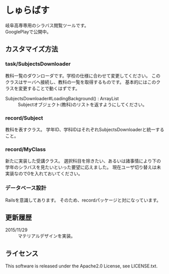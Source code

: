 ﻿しゅらばす
===
岐阜高専専用のシラバス閲覧ツールです。  
GooglePlayで公開中。


カスタマイズ方法
---
### task/SubjectsDownloader ###
教科一覧のダウンローダです。学校の仕様に合わせて変更してください。
このクラスはサーバへ接続し、教科の一覧を取得するものです。
基本的にはこのクラスを変更することで動くはずです。
<dl>
  <dt>SubjectsDownloader#LoadingBackground() : ArrayList<Subject></dt>
  <dd>
    Subjectオブジェクト(教科)のリストを返すようにしてください。
  </dd>
</dl>

### record/Subject ###
教科を表すクラス。
学年ID、学科IDはそれぞれSubjectsDownloaderと統一すること。

### record/MyClass ###
新たに実装した受講クラス。
選択科目を除きたい、あるいは諸事情により下の学年のシラバスを見たいといった要望に応えました。
現在ユーザ切り替えは未実装なので0を入れておいてください。




### データベース設計 ###
Railsを意識してあります。
そのため、recordパッケージと対になっています。




更新履歴
---
<dl>
  <dt>2015/11/29</dt>
  <dd>マテリアルデザインを実装。</dd>
</dl>




ライセンス
---
This software is released under the Apache2.0 License, see LICENSE.txt.


